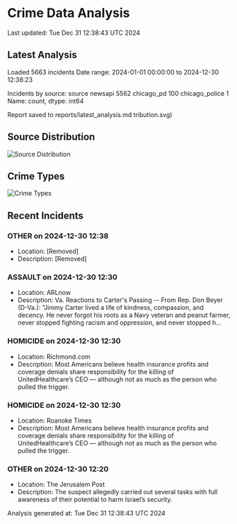 # Crime Data Analysis
Last updated: Tue Dec 31 12:38:43 UTC 2024

## Latest Analysis

Loaded 5663 incidents
Date range: 2024-01-01 00:00:00 to 2024-12-30 12:38:23

Incidents by source:
source
newsapi           5562
chicago_pd         100
chicago_police       1
Name: count, dtype: int64

Report saved to reports/latest_analysis.md
tribution.svg)

## Source Distribution
![Source Distribution](images/source_distribution.svg)

## Crime Types
![Crime Types](images/crime_types.svg)

## Recent Incidents

### OTHER on 2024-12-30 12:38
- Location: [Removed]
- Description: [Removed]


### ASSAULT on 2024-12-30 12:30
- Location: ARLnow
- Description: Va. Reactions to Carter's Passing -- From Rep. Don Beyer (D-Va.): "Jimmy Carter lived a life of kindness, compassion, and decency. He never forgot his roots as a Navy veteran and peanut farmer, never stopped fighting racism and oppression, and never stopped h…


### HOMICIDE on 2024-12-30 12:30
- Location: Richmond.com
- Description: Most Americans believe health insurance profits and coverage denials share responsibility for the killing of UnitedHealthcare’s CEO — although not as much as the person who pulled the trigger.


### HOMICIDE on 2024-12-30 12:30
- Location: Roanoke Times
- Description: Most Americans believe health insurance profits and coverage denials share responsibility for the killing of UnitedHealthcare’s CEO — although not as much as the person who pulled the trigger.


### OTHER on 2024-12-30 12:20
- Location: The Jerusalem Post
- Description: The suspect allegedly carried out several tasks with full awareness of their potential to harm Israel’s security.

Analysis generated at: Tue Dec 31 12:38:43 UTC 2024
